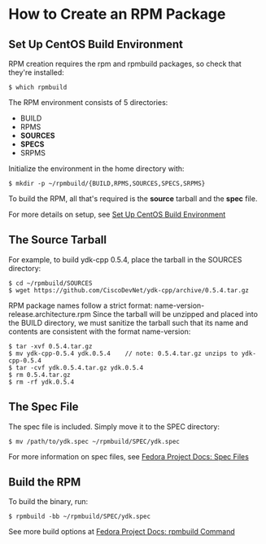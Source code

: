 # How to Create an RPM Package
## Set Up CentOS Build Environment
RPM creation requires the rpm and rpmbuild packages, so check that they're installed:
```
$ which rpmbuild
```

The RPM environment consists of 5 directories:
* BUILD
* RPMS
* **SOURCES**
* **SPECS**
* SRPMS

Initialize the environment in the home directory with:
```
$ mkdir -p ~/rpmbuild/{BUILD,RPMS,SOURCES,SPECS,SRPMS}
```
To build the RPM, all that's required is the **source** tarball and the **spec** file.

For more details on setup, see [Set Up CentOS Build Environment](https://wiki.centos.org/HowTos/SetupRpmBuildEnvironment) 

## The Source Tarball
For example, to build ydk-cpp 0.5.4, place the tarball in the SOURCES directory:
```
$ cd ~/rpmbuild/SOURCES
$ wget https://github.com/CiscoDevNet/ydk-cpp/archive/0.5.4.tar.gz
```

RPM package names follow a strict format: name-version-release.architecture.rpm
Since the tarball will be unzipped and placed into the BUILD directory, we must sanitize the tarball such that its name and contents are consistent with the format name-version:
```
$ tar -xvf 0.5.4.tar.gz
$ mv ydk-cpp-0.5.4 ydk.0.5.4    // note: 0.5.4.tar.gz unzips to ydk-cpp-0.5.4
$ tar -cvf ydk.0.5.4.tar.gz ydk.0.5.4
$ rm 0.5.4.tar.gz
$ rm -rf ydk.0.5.4
```

## The Spec File
The spec file is included. Simply move it to the SPEC directory:
```
$ mv /path/to/ydk.spec ~/rpmbuild/SPEC/ydk.spec
```
For more information on spec files, see [Fedora Project Docs: Spec Files](https://docs.fedoraproject.org/en-US/Fedora_Draft_Documentation/0.1/html/RPM_Guide/ch-specfiles.html)

## Build the RPM
To build the binary, run:
```
$ rpmbuild -bb ~/rpmbuild/SPEC/ydk.spec
```
See more build options at [Fedora Project Docs: rpmbuild Command](https://docs.fedoraproject.org/en-US/Fedora_Draft_Documentation/0.1/html/RPM_Guide/ch08s02s04.html)
